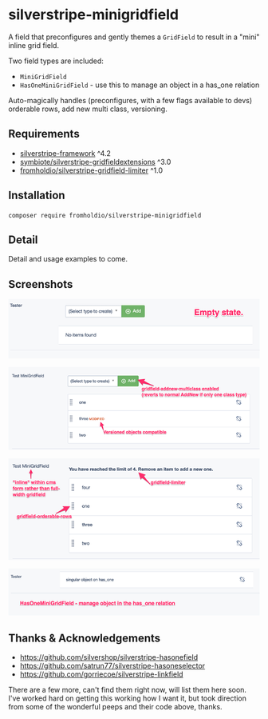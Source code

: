 # silverstripe-minigridfield

A field that preconfigures and gently themes a `GridField` to result in a "mini" inline grid field.

Two field types are included:

* `MiniGridField`
* `HasOneMiniGridField` - use this to manage an object in a has_one relation

Auto-magically handles (preconfigures, with a few flags available to devs) orderable rows, add new multi class, versioning.

## Requirements

* [silverstripe-framework](https://github.com/silverstripe/silverstripe-framework) ^4.2
* [symbiote/silverstripe-gridfieldextensions](https://github.com/symbiote/silverstripe-gridfieldextensions) ^3.0
* [fromholdio/silverstripe-gridfield-limiter](https://github.com/fromholdio/silverstripe-gridfield-limiter) ^1.0

## Installation

`composer require fromholdio/silverstripe-minigridfield`

## Detail

Detail and usage examples to come.

## Screenshots

![Empty](docs/en/_images/00-empty.png)

![MiniGrid](docs/en/_images/01-minigrid.png)

![MiniGrid limited](docs/en/_images/02-minigrid-limit.png)

![HasOneMiniGrid](docs/en/_images/03-hasoneminigrid.png)



## Thanks & Acknowledgements

* https://github.com/silvershop/silverstripe-hasonefield
* https://github.com/satrun77/silverstripe-hasoneselector
* https://github.com/gorriecoe/silverstripe-linkfield

There are a few more, can't find them right now, will list them here soon. I've worked hard on getting this working how I want it, but took direction from some of the wonderful peeps and their code above, thanks.
